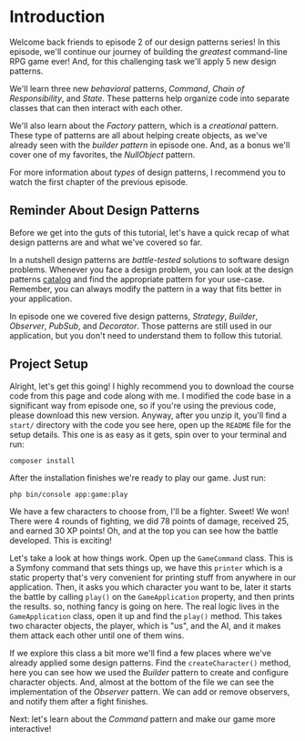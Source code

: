 # Introduction

Welcome back friends to episode 2 of our design patterns series! In this episode,
we'll continue our journey of building the *greatest* command-line RPG game ever!
And, for this challenging task we'll apply 5 new design patterns. 

We'll learn three new *behavioral* patterns, *Command*, *Chain of Responsibility*,
and *State*. These patterns help organize code into separate classes that can then interact
with each other.

We'll also learn about the *Factory* pattern, which is a *creational* pattern.
These type of patterns are all about helping create objects, as we've already 
seen with the *builder pattern* in episode one. And, as a bonus we'll cover 
one of my favorites, the *NullObject* pattern.

For more information about *types* of design patterns, I recommend you to watch
the first chapter of the previous episode.

## Reminder About Design Patterns

Before we get into the guts of this tutorial, let's have a quick recap of what
design patterns are and what we've covered so far.

In a nutshell design patterns are *battle-tested* solutions to software design problems.
Whenever you face a design problem, you can look at the design patterns [catalog](https://java-design-patterns.com/patterns/) 
and find the appropriate pattern for your use-case. Remember, you can always
modify the pattern in a way that fits better in your application.

In episode one we covered five design patterns, *Strategy*, *Builder*, *Observer*,
*PubSub*, and *Decorator*. Those patterns are still used in our application, but you
don't need to understand them to follow this tutorial.

## Project Setup

Alright, let's get this going! I highly recommend you to download the course code 
from this page and code along with me. I modified the code base in a significant way 
from episode one, so if you're using the previous code, please download this new version. 
Anyway, after you unzip it, you'll find a `start/` directory with the code you see here,
open up the `README` file for the setup details. This one is as easy as it gets, spin over
to your terminal and run:

```terminal
composer install
```

After the installation finishes we're ready to play our game. Just run:

```terminal
php bin/console app:game:play
```

We have a few characters to choose from, I'll be a fighter. Sweet! We won!
There were 4 rounds of fighting, we did 78 points of damage, received 25, and
earned 30 XP points! Oh, and at the top you can see how the battle developed. 
This is exciting!

Let's take a look at how things work. Open up the `GameCommand` class. This is a Symfony command
that sets things up, we have this `printer` which is a static property that's very convenient for printing stuff
from anywhere in our application. Then, it asks you which character you want to be, later it starts
the battle by calling `play()` on the `GameApplication` property, and then prints the results. 
so, nothing fancy is going on here. The real logic lives in the `GameApplication` class, open it up and find
the `play()` method. This takes two character objects, the player, which is "us", and the AI, 
and it makes them attack each other until one of them wins. 

If we explore this class a bit more we'll find a few places where we've already applied
some design patterns. Find the `createCharacter()` method, here you can see how we 
used the *Builder* pattern to create and configure character objects. And, almost at the bottom of the file
we can see the implementation of the *Observer* pattern. We can add or remove observers, and
notify them after a fight finishes.

Next: let's learn about the *Command* pattern and make our game more interactive!

